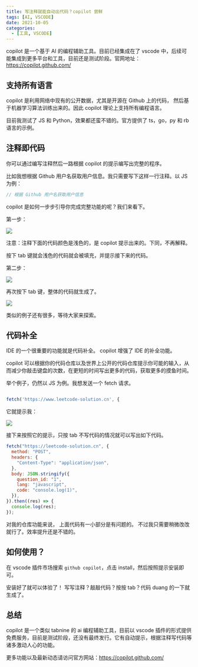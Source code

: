 ```yaml
---
title: 写注释就能自动出代码？copilot 尝鲜
tags: [AI, VSCODE]
date: 2021-10-05
categories:
  - [工具, VSCODE]
---
```


copilot 是一个基于 AI 的编程辅助工具。目前已经集成在了 vscode 中，后续可能集成到更多平台和工具，目前还是测试阶段。官网地址：https://copilot.github.com/

<!-- more -->

## 支持所有语言

copilot 是利用网络中现有的公开数据，尤其是开源在 Github 上的代码， 然后基于机器学习算法训练出来的。因此 copilot 理论上支持所有编程语言。

目前我测试了 JS 和 Python，效果都还蛮不错的。官方提供了 ts，go，py 和 rb 语言的示例。

## 注释即代码

你可以通过编写注释然后一路根据 copilot 的提示编写出完整的程序。

比如我想根据 Github 用户名获取用户信息。我只需要写下这样一行注释。以 JS 为例：

```js
// 根据 Github 用户名获取用户信息
```

copilot 是如何一步步引导你完成完整功能的呢？我们来看下。

第一步：

![](https://tva1.sinaimg.cn/large/008i3skNly1guzsi9e2oxj60oe04wwej02.jpg)

注意：注释下面的代码颜色是浅色的，是 copilot 提示出来的。下同，不再解释。

按下 tab 键就会浅色的代码就会被填充，并提示接下来的代码。

第二步：

![](https://tva1.sinaimg.cn/large/008i3skNly1guzsj49jjaj60ym0bqwfg02.jpg)

再次按下 tab 键，整体的代码就生成了。

![](https://tva1.sinaimg.cn/large/008i3skNly1guzsjfft9ij60y20bwjsy02.jpg)

类似的例子还有很多，等待大家来探索。

## 代码补全

IDE 的一个很重要的功能就是代码补全。 copilot 增强了 IDE 的补全功能。

copilot 可以根据你的代码仓库以及世界上公开的代码仓库提示你可能的输入，从而减少你敲击键盘的次数，在更短的时间写出更多的代码，获取更多的摸鱼时间。

举个例子，仍然以 JS 为例。我想发送一个 fetch 请求。

```js

fetch('https://www.leetcode-solution.cn', {
```

它就提示我：

![](https://tva1.sinaimg.cn/large/008i3skNly1guzsnk6vygj60r804kaaa02.jpg)

接下来按照它的提示，只按 tab 不写代码的情况就可以写出如下代码。

```js
fetch("https://leetcode-solution.cn", {
  method: "POST",
  headers: {
    "Content-Type": "application/json",
  },
  body: JSON.stringify({
    question_id: "1",
    lang: "javascript",
    code: "console.log(1)",
  }),
}).then((res) => {
  console.log(res);
});
```

对我的仓库功能来说， 上面代码有一小部分是有问题的。 不过我只需要稍微改改就行了。效率提升还是不错的。

## 如何使用？

在 vscode 插件市场搜索 `github copilot`，点击 install，然后按照提示安装即可。

安装好了就可以体验了！ 写写注释？敲敲代码？按按 tab？代码 duang 的一下就生成了。

## 总结

copilot 是一个类似 tabnine 的 ai 编程辅助工具，目前以 vscode 插件的形式提供免费服务，目前是测试阶段，还没有最终发行。它有自动提示，根据注释写代码等诸多激动人心的功能。

更多功能以及最新动态请访问官方网站：https://copilot.github.com/
